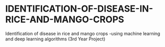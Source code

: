 # IDENTIFICATION-OF-DISEASE-IN-RICE-AND-MANGO-CROPS
Identification of disease in  rice and mango crops  -using machine learning and deep learning algorithms  (3rd Year Project) 
